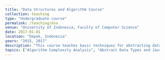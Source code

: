 ```yaml
---
title: "Data Structures and Algorithm Course"
collection: teaching
type: "Undergraduate course"
permalink: /teaching/dsa
venue: "University of Indonesia, Faculty of Computer Science"
date: 2017-01-01
location: "Depok, Indonesia"
years: "2015, 2017"
description: "This course teaches basic techniques for abstracting data, creating algorithms that can access the data, and manipulating the abstract structure. This course also covers analysis of the complexity of space and time in implementing an algorithm. The topics covered include: concept of abstract data type, linear data model (array and dynamic list, stack and queue), set, hierarchical data model (binary tree, heap, binary search tree, AVL-tree, B-tree) model graph, hashtable, tracking algorithm. This course covers the following"
topics: ["Algorithm Complexity Analysis", "Abstract Data Types and Java Collections", "Recursive", "Linear Data Model: List, Stack, Queue", "Hierarchical Data Model: Binary Trees, Heaps, Binary Search Trees, AVL-tree, Red-black Trees, B-Trees", "Structural Data Model: Graph", "Hashing", "Sorting and Searching Algorithm"]
---
```



